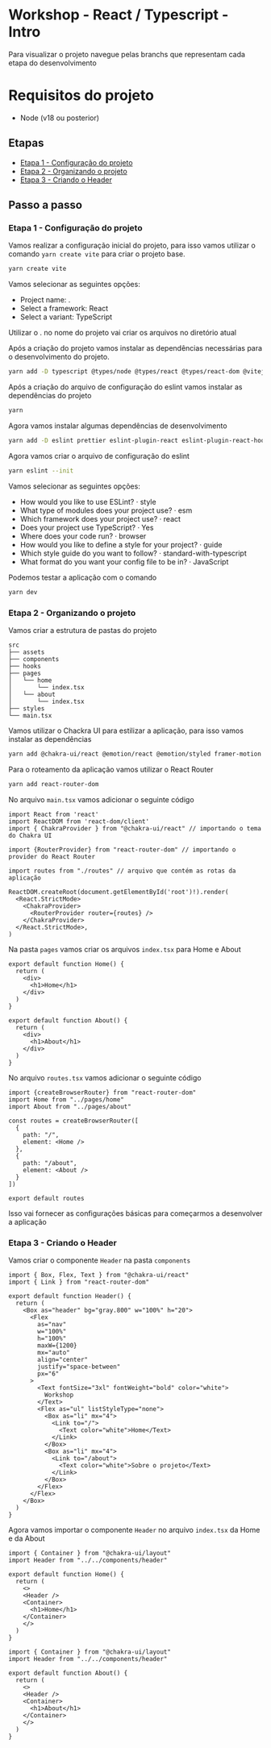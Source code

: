 # Workshop - React / Typescript - Intro

Para visualizar o projeto navegue pelas branchs que representam cada etapa do desenvolvimento

# Requisitos do projeto
- Node (v18 ou posterior)

## Etapas

- [Etapa 1 - Configuração do projeto](https://github.com/felipez3r0/workshop-react-ts-intro/tree/etapa1-configuracao)
- [Etapa 2 - Organizando o projeto](https://github.com/felipez3r0/workshop-react-ts-intro/tree/etapa2-organizando)
- [Etapa 3 - Criando o Header](https://github.com/felipez3r0/workshop-react-ts-intro/tree/etapa3-header)

## Passo a passo

### Etapa 1 - Configuração do projeto

Vamos realizar a configuração inicial do projeto, para isso vamos utilizar o comando `yarn create vite` para criar o projeto base.

```bash
yarn create vite
```

Vamos selecionar as seguintes opções:
- Project name: .
- Select a framework: React
- Select a variant: TypeScript

Utilizar o . no nome do projeto vai criar os arquivos no diretório atual

Após a criação do projeto vamos instalar as dependências necessárias para o desenvolvimento do projeto.
```bash
yarn add -D typescript @types/node @types/react @types/react-dom @vitejs/plugin-react-refresh
```

Após a criação do arquivo de configuração do eslint vamos instalar as dependências do projeto
```bash
yarn
```

Agora vamos instalar algumas dependências de desenvolvimento
```bash
yarn add -D eslint prettier eslint-plugin-react eslint-plugin-react-hooks eslint-plugin-jsx-a11y eslint-plugin-import eslint-config-prettier eslint-plugin-prettier
```

Agora vamos criar o arquivo de configuração do eslint
```bash
yarn eslint --init
```

Vamos selecionar as seguintes opções:
- How would you like to use ESLint? · style
- What type of modules does your project use? · esm
- Which framework does your project use? · react
- Does your project use TypeScript? · Yes
- Where does your code run? · browser
- How would you like to define a style for your project? · guide
- Which style guide do you want to follow? · standard-with-typescript
- What format do you want your config file to be in? · JavaScript

Podemos testar a aplicação com o comando
```bash
yarn dev
```

### Etapa 2 - Organizando o projeto

Vamos criar a estrutura de pastas do projeto
```
src
├── assets
├── components
├── hooks
├── pages
│   └── home
│       └── index.tsx
│   └── about
│       └── index.tsx
├── styles
└── main.tsx
```

Vamos utilizar o Chackra UI para estilizar a aplicação, para isso vamos instalar as dependências
```bash
yarn add @chakra-ui/react @emotion/react @emotion/styled framer-motion
```

Para o roteamento da aplicação vamos utilizar o React Router
```bash
yarn add react-router-dom
```

No arquivo `main.tsx` vamos adicionar o seguinte código
```tsx
import React from 'react'
import ReactDOM from 'react-dom/client'
import { ChakraProvider } from "@chakra-ui/react" // importando o tema do Chakra UI

import {RouterProvider} from "react-router-dom" // importando o provider do React Router

import routes from "./routes" // arquivo que contém as rotas da aplicação

ReactDOM.createRoot(document.getElementById('root')!).render(
  <React.StrictMode>
    <ChakraProvider>
      <RouterProvider router={routes} />    
    </ChakraProvider>
  </React.StrictMode>,
)
```

Na pasta `pages` vamos criar os arquivos `index.tsx` para Home e About
```tsx
export default function Home() {
  return (
    <div>
      <h1>Home</h1>
    </div>
  )
}
```

```tsx
export default function About() {
  return (
    <div>
      <h1>About</h1>
    </div>
  )
}
```

No arquivo `routes.tsx` vamos adicionar o seguinte código
```tsx
import {createBrowserRouter} from "react-router-dom"
import Home from "../pages/home"
import About from "../pages/about"

const routes = createBrowserRouter([
  {
    path: "/",
    element: <Home />
  },
  {
    path: "/about",
    element: <About />
  }
])

export default routes
```

Isso vai fornecer as configurações básicas para começarmos a desenvolver a aplicação

### Etapa 3 - Criando o Header

Vamos criar o componente `Header` na pasta `components`
```tsx
import { Box, Flex, Text } from "@chakra-ui/react"
import { Link } from "react-router-dom"

export default function Header() {
  return (
    <Box as="header" bg="gray.800" w="100%" h="20">
      <Flex
        as="nav"
        w="100%"
        h="100%"
        maxW={1200}
        mx="auto"
        align="center"
        justify="space-between"
        px="6"
      >
        <Text fontSize="3xl" fontWeight="bold" color="white">
          Workshop
        </Text>
        <Flex as="ul" listStyleType="none">
          <Box as="li" mx="4">
            <Link to="/">
              <Text color="white">Home</Text>
            </Link>
          </Box>
          <Box as="li" mx="4">
            <Link to="/about">
              <Text color="white">Sobre o projeto</Text>
            </Link>
          </Box>
        </Flex>
      </Flex>
    </Box>
  )
}
```

Agora vamos importar o componente `Header` no arquivo `index.tsx` da Home e da About
```tsx
import { Container } from "@chakra-ui/layout"
import Header from "../../components/header"

export default function Home() {
  return (
    <>
    <Header />
    <Container>
      <h1>Home</h1>
    </Container>
    </>
  )
}
```

```tsx
import { Container } from "@chakra-ui/layout"
import Header from "../../components/header"

export default function About() {
  return (
    <>
    <Header />
    <Container>
      <h1>About</h1>
    </Container>
    </>
  )
}
```
